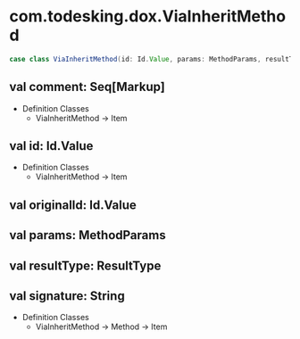 # com.todesking.dox.ViaInheritMethod


```scala
case class ViaInheritMethod(id: Id.Value, params: MethodParams, resultType: ResultType, signature: String, originalId: Id.Value, comment: Seq[Markup]) extends Method with Product with Serializable
```


 val comment: Seq[Markup]
--------------------------

* Definition Classes
  * ViaInheritMethod → Item



 val id: Id.Value
------------------

* Definition Classes
  * ViaInheritMethod → Item



 val originalId: Id.Value
--------------------------



 val params: MethodParams
--------------------------



 val resultType: ResultType
----------------------------



 val signature: String
-----------------------

* Definition Classes
  * ViaInheritMethod → Method → Item


